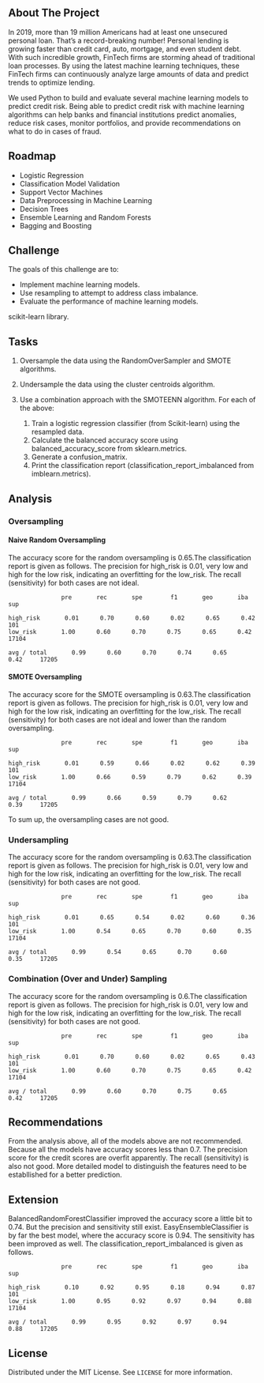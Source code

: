 ## About The Project


In 2019, more than 19 million Americans had at least one unsecured personal loan. That’s a record-breaking number! Personal lending is growing faster than credit card, auto, mortgage, and even student debt. With such incredible growth, FinTech firms are storming ahead of traditional loan processes. By using the latest machine learning techniques, these FinTech firms can continuously analyze large amounts of data and predict trends to optimize lending.

We used Python to build and evaluate several machine learning models to predict credit risk. Being able to predict credit risk with machine learning algorithms can help banks and financial institutions predict anomalies, reduce risk cases, monitor portfolios, and provide recommendations on what to do in cases of fraud.

<!-- ROADMAP -->
## Roadmap

- Logistic Regression 
- Classification Model Validation 
- Support Vector Machines 
- Data Preprocessing in Machine Learning 
- Decision Trees 
- Ensemble Learning and Random Forests 
- Bagging and Boosting 





## Challenge

The goals of this challenge are to:

- Implement machine learning models.
- Use resampling to attempt to address class imbalance.
- Evaluate the performance of machine learning models.

scikit-learn library.
## Tasks

1. Oversample the data using the RandomOverSampler and SMOTE algorithms.
2. Undersample the data using the cluster centroids algorithm.
3. Use a combination approach with the SMOTEENN algorithm.
For each of the above:

    1. Train a logistic regression classifier (from Scikit-learn) using the resampled data.
    2. Calculate the balanced accuracy score using balanced_accuracy_score from sklearn.metrics.
    3. Generate a confusion_matrix.
    4. Print the classification report (classification_report_imbalanced from imblearn.metrics).

## Analysis

### Oversampling

#### Naive Random Oversampling

The accuracy score for the random oversampling is 0.65.The classification report is given as follows. The precision for high_risk is 0.01, very low and high for the low risk, indicating an overfitting for the low_risk. The recall (sensitivity) for both cases are not ideal.

                   pre       rec       spe        f1       geo       iba       sup

    high_risk       0.01      0.70      0.60      0.02      0.65      0.42       101
    low_risk       1.00      0.60      0.70      0.75      0.65      0.42     17104

    avg / total       0.99      0.60      0.70      0.74      0.65      0.42     17205

#### SMOTE Oversampling

The accuracy score for the SMOTE oversampling is 0.63.The classification report is given as follows. The precision for high_risk is 0.01, very low and high for the low risk, indicating an overfitting for the low_risk. The recall (sensitivity) for both cases are not ideal and lower than the random oversampling.

                   pre       rec       spe        f1       geo       iba       sup

    high_risk       0.01      0.59      0.66      0.02      0.62      0.39       101
    low_risk       1.00      0.66      0.59      0.79      0.62      0.39     17104

    avg / total       0.99      0.66      0.59      0.79      0.62      0.39     17205

To sum up, the oversampling cases are not good.

### Undersampling

The accuracy score for the random oversampling is 0.63.The classification report is given as follows. The precision for high_risk is 0.01, very low and high for the low risk, indicating an overfitting for the low_risk. The recall (sensitivity) for both cases are not good.

                   pre       rec       spe        f1       geo       iba       sup

    high_risk       0.01      0.65      0.54      0.02      0.60      0.36       101
    low_risk       1.00      0.54      0.65      0.70      0.60      0.35     17104

    avg / total       0.99      0.54      0.65      0.70      0.60      0.35     17205

### Combination (Over and Under) Sampling

The accuracy score for the random oversampling is 0.6.The classification report is given as follows. The precision for high_risk is 0.01, very low and high for the low risk, indicating an overfitting for the low_risk. The recall (sensitivity) for both cases are not good.

                   pre       rec       spe        f1       geo       iba       sup

    high_risk       0.01      0.70      0.60      0.02      0.65      0.43       101
    low_risk       1.00      0.60      0.70      0.75      0.65      0.42     17104

    avg / total       0.99      0.60      0.70      0.75      0.65      0.42     17205

## Recommendations

From the analysis above, all of the models above are not recommended. Because all the models have accuracy scores less than 0.7. The precision score for the credit scores are overfit apparently. The recall (sensitivity) is also not good. More detailed model to distinguish the features need to be establlished for a better prediction.

## Extension

BalancedRandomForestClassifier improved the accuracy score a little bit to 0.74. But the precision and sensitivity still exist. EasyEnsembleClassifier is by far the best model, where the accuracy score is 0.94. The sensitivity has been improved as well. The classification_report_imbalanced is given as follows.

                   pre       rec       spe        f1       geo       iba       sup

    high_risk       0.10      0.92      0.95      0.18      0.94      0.87       101
    low_risk       1.00      0.95      0.92      0.97      0.94      0.88     17104

    avg / total       0.99      0.95      0.92      0.97      0.94      0.88     17205
    

<!-- LICENSE -->
## License

Distributed under the MIT License. See `LICENSE` for more information.    
